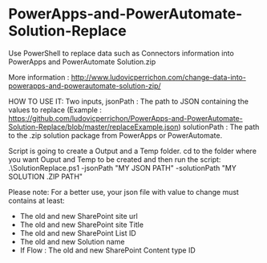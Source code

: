 # PowerApps-and-PowerAutomate-Solution-Replace
Use PowerShell to replace data such as Connectors information into PowerApps and PowerAutomate Solution.zip

More information : http://www.ludovicperrichon.com/change-data-into-powerapps-and-powerautomate-solution-zip/

HOW TO USE IT:
Two inputs,
jsonPath : The path to JSON containing the values to replace (Example : https://github.com/ludovicperrichon/PowerApps-and-PowerAutomate-Solution-Replace/blob/master/replaceExample.json)
solutionPath : The path to the .zip solution package from PowerApps or PowerAutomate.

Script is going to create a Output and a Temp folder.
cd to the folder where you want Ouput and Temp to be created and then run the script:
.\SolutionReplace.ps1 -jsonPath "MY JSON PATH" -solutionPath "MY SOLUTION .ZIP PATH"

Please note:
For a better use, your json file with value to change must contains at least:
- The old and new SharePoint site url
- The old and new SharePoint site Title
- The old and new SharePoint List ID
- The old and new Solution name
- If Flow : The old and new SharePoint Content type ID
